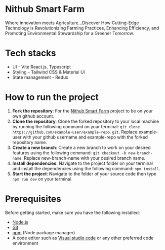 # Nithub Smart Farm

Where innovation meets Agriculture...Discover How Cutting-Edge Technology is Revolutionizing Farming Practices, Enhancing Efficiency, and Promoting Environmental Stewardship for a Greener Tomorrow.

<!-- # Hosted Site

This is live link of the platform [click here](https://project-manager-wine.vercel.app/) -->

# Tech stacks

- UI - Vite React.js, Typescript
- Styling - Tailwind CSS & Material Ui
- State management - Redux

# How to run the project

1. **Fork the repository**: For the [Nithub Smart Farm](https://github.com/debagit10/smart-farm) project to be on your own github account.
2. **Clone the repository**: Clone the forked repository to your local machine by running the following command on your terminal: `git clone https://github.com/example-user/example-repo.git`. Replace example-user with your github username and example-repo with the forked repository name.
3. **Create a new branch**: Create a new branch to work on your desired features using the following command: `git checkout -b new-branch-name`. Replace new-branch-name with your desired branch name.
4. **Install dependencies**: Navigate to the project folder on your terminal and install the dependencies using the following command: `npm install`.
5. **Start the project**: Navigate to the folder of your source code then type `npm run dev` on your terminal.

# Prerequisites

Before getting started, make sure you have the following installed:

- [Node.js](https://nodejs.org/en)
- [Git](https://git-scm.com/)
- [npm](https://www.npmjs.com/) (Node package manager)
- A code editor such as [Visual studio code](https://code.visualstudio.com/) or any other preferred code environment
